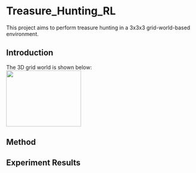 # Treasure_Hunting_RL
This project aims to perform treasure hunting in a 3x3x3 grid-world-based environment.  
## Introduction  
The 3D grid world is shown below:  
<img src = "https://github.com/StephanieMussi/Treasure_Hunting_RL/blob/main/Figures/world.png" width = 200 height = 150>  

## Method
## Experiment Results
